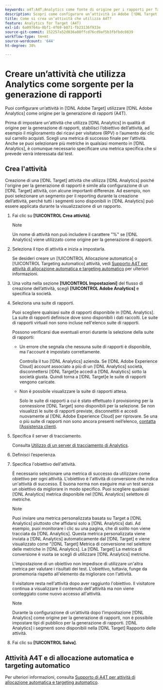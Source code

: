 ```yaml
---
keywords: a4T;A4T;Analytics come fonte di origine per i rapporti per Target
description: Scopri come configurare un’attività in Adobe [!DNL Target] che utilizza Adobe Analytics come origine per la generazione di rapporti (A4T).
title: Come si crea un’attività che utilizza A4T?
feature: Analytics for Target (A4T)
exl-id: 6a09764a-8bf1-4f69-b871-fb23136f933e
source-git-commit: 152257a52d836a88ffcd76cd9af5b3fbfbdc0839
workflow-type: tm+mt
source-wordcount: '644'
ht-degree: 38%

---
```


# Creare un’attività che utilizza Analytics come sorgente per la generazione di rapporti

Puoi configurare un’attività in [!DNL Adobe Target] utilizzare [!DNL Adobe Analytics] come origine per la generazione di rapporti (A4T).

Prima di impostare un&#39;attività che utilizza [!DNL Analytics] in qualità di origine per la generazione di rapporti, stabilisci l’obiettivo dell’attività, ad esempio il miglioramento dei ricavi per visitatore (RPV) o l’aumento dei clic sul carrello acquisti. Scegli una metrica di successo finale per l’attività. Anche se puoi selezionare più metriche in qualsiasi momento in [!DNL Analytics], è comunque necessario specificare una metrica specifica che si prevede verrà interessata dal test.

## Crea l&#39;attività

Creazione di una [!DNL Target] attività che utilizza [!DNL Analytics] poiché l&#39;origine per la generazione di rapporti è simile alla configurazione di un [!DNL Target] attività, con alcune importanti differenze. Ad esempio, non puoi selezionare un segmento per il reporting durante la creazione dell’attività, perché tutti i segmenti sono disponibili in [!DNL Analytics] può essere applicata durante la visualizzazione di un rapporto.

1. Fai clic su **[!UICONTROL Crea attività]**.

   >[!NOTE]
   >
   >Un nome di attività non può includere il carattere &quot;%&quot; se [!DNL Analytics] viene utilizzato come origine per la generazione di rapporti.

1. Seleziona il tipo di attività e inizia a impostarla.

   Se desideri creare un [!UICONTROL Allocazione automatica] o [!UICONTROL Targeting automatico] attività, vedi [Supporto A4T per attività di allocazione automatica e targeting automatico](/help/main/c-integrating-target-with-mac/a4t/a4t-at-aa.md) per ulteriori informazioni.

1. Una volta nella sezione **[!UICONTROL Impostazioni]** del flusso di creazione dell’attività, scegli **[!UICONTROL Adobe Analytics]** e specifica la società.
1. Seleziona una suite di rapporti.

   Puoi scegliere qualsiasi suite di rapporti disponibile in [!DNL Analytics]. La suite di rapporti definisce dove sono disponibili i dati raccolti. Le suite di rapporti virtuali non sono incluse nell&#39;elenco suite di rapporti.

   Possono verificarsi due eventuali errori durante la selezione della suite di rapporti:

   * Un errore che segnala che nessuna suite di rapporti è disponibile, ma l&#39;account è impostato correttamente.

      Controlla il tuo [!DNL Analytics] azienda. Se [!DNL Adobe Experience Cloud] account associato a più di un [!DNL Analytics] società, disconnettersi [!DNL Target]e accedi a [!DNL Analytics] sotto la società giusta. Quindi torna a [!DNL Target]e le suite di rapporti vengono caricate.

   * Non è possibile visualizzare la suite di rapporti attesa.

      Solo le suite di rapporti a cui è stato effettuato il provisioning per la connessione [!DNL Target] sono disponibili per la selezione. Se non visualizzi le suite di rapporti previste, disconnettiti e accedi nuovamente al [!DNL Adobe Experience Cloud] per riprovare.
   Se una o più suite di rapporti non sono ancora presenti nell’elenco, [contatta l’Assistenza clienti](/help/main/cmp-resources-and-contact-information.md#reference_ACA3391A00EF467B87930A450050077C).

1. Specifica il server di tracciamento.

   Consulta [Utilizzo di un server di tracciamento di Analytics](/help/main/c-integrating-target-with-mac/a4t/analytics-tracking-server.md#task_72077BA7E93C4A65A715A18F32228823).

1. Definisci l’esperienza.
1. Specifica l&#39;obiettivo dell&#39;attività.

   È necessario selezionare una metrica di successo da utilizzare come obiettivo per ogni attività. L&#39;obiettivo è l&#39;attività di conversione che indica un&#39;attività di successo. È buona norma non eseguire mai un test senza un obiettivo da migliorare in modo specifico. Puoi scegliere qualsiasi [!DNL Analytics] metrica disponibile nel [!DNL Analytics] selettore di metriche.

   >[!NOTE]
   >
   >Puoi inviare una metrica personalizzata basata su Target a [!DNL Analytics] piuttosto che affidarsi solo a [!DNL Analytics] dati. Ad esempio, puoi monitorare i clic su una pagina, che di solito non viene tracciata da [!DNL Analytics]. Questa metrica personalizzata viene inviata a [!DNL Analytics] automaticamente dal [!DNL Target] e viene visualizzato come &quot;[!DNL Target] Metrica di conversione nel selettore delle metriche in [!DNL Analytics]. La [!DNL Target] La metrica di conversione è vuota se scegli di utilizzare [!DNL Analytics] metriche.

   L&#39;impostazione di un obiettivo non impedisce di utilizzare un&#39;altra metrica per valutare i risultati dei test. L&#39;obiettivo, tuttavia, funge da promemoria rispetto all&#39;elemento da migliorare con l&#39;attività.

   Il visitatore resta nell&#39;attività dopo aver raggiunto l&#39;obiettivo. Il visitatore continua a visualizzare il contenuto dell&#39;attività ma non viene conteggiato come nuovo accesso all&#39;attività.

   >[!NOTE]
   >
   >Durante la configurazione di un’attività dopo l’impostazione [!DNL Analytics] come origine per la generazione di rapporti, non è possibile impostare tipi di pubblico per la generazione di rapporti. [!DNL Analytics] i segmenti sono disponibili nella [!DNL Target] Rapporto delle attività.

1. Fai clic su **[!UICONTROL Salva]**.

## Attività A4T e di allocazione automatica e targeting automatico

Per ulteriori informazioni, consulta [Supporto di A4T per attività di allocazione automatica e targeting automatico](/help/main/c-integrating-target-with-mac/a4t/a4t-at-aa.md).
